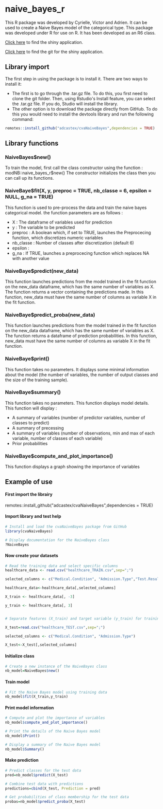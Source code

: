 # naive_bayes_r

This R package was developed by Cyrielle, Victor and Adrien. It can be used to create a Naive Bayes model of the categorical type. This package was developed under R for use on R. It has been developed as an R6 class.

[Click here](https://c4sf5g-victor-sigogneau.shinyapps.io/shiny_test/) to find the shiny application.

[Click here](https://github.com/victorsigogneau/shiny-app-NBC/) to find the git for the shiny application.

## Library import 

The first step in using the package is to install it.
There are two ways to install it:
- The first is to go through the .tar.gz file. To do this, you first need to clone the git folder. Then, using Rstudio's Install feature, you can select the .tar.gz file. If you do, Studio will install the library.
- The other option is to download the package directly from GitHub. To do this you would need to install the devtools library and run the following command: 
```R 
remotes::install_github("adcastex/cvaNaiveBayes",dependencies = TRUE)
```


## Library functions

### NaiveBayes$new()

To train the model, first call the class constructor using the function : modNB::naive_bayes_r$new()
The constructor initializes the class then you can call up its functions.

### NaiveBaye$fit(X, y, preproc = TRUE, nb_classe = 6, epsilon = NULL, g_na = TRUE)

This function is used to pre-process the data and train the naive bayes categorical model.
the function parameters are as follows :
- X : The dataframe of variables used for prediction
- y : The variable to be predicted
- preproc : A boolean which, if set to TRUE, launches the Preprocecing function, which discretizes numeric variables
- nb_classe : Number of classes after discretization (default 6)
- epsilon : 
- g_na : If TRUE, launches a preprocecing function which replaces NA with another value

### NaiveBaye$predict(new_data)

This function launches predictions from the model trained in the fit function on the new_data dataframe, which has the same number of variables as X. The function returns a vector containing the predictions made.
In this function, new_data must have the same number of columns as variable X in the fit function.

### NaiveBaye$predict_proba(new_data)

This function launches predictions from the model trained in the fit function on the new_data dataframe, which has the same number of variables as X. The function returns a dataframe of prediction probabilities.
In this function, new_data must have the same number of columns as variable X in the fit function.

### NaiveBaye$print()

This function takes no parameters. It displays some minimal information about the model (the number of variables, the number of output classes and the size of the training sample).

### NaiveBaye$summary()

This function takes no parameters. This function displays model details.
This function will display :
- A summary of variables (number of predictor variables, number of classes to predict)
- A summary of precessing
- A summary of variables (number of observations, min and max of each variable, number of classes of each variable)
- Prior probabilities


### NaiveBaye$compute_and_plot_importance()

This function displays a graph showing the importance of variables 

## Example of use 

#### First import the librairy

remotes::install_github("adcastex/cvaNaiveBayes",dependencies = TRUE)

#### Import library and test help 
```R
# Install and load the cvaNaiveBayes package from GitHub
library(cvaNaiveBayes)

# Display documentation for the NaiveBayes class
?NaiveBayes
```

#### Now create your datasets 
```R
# Read the training data and select specific columns
healthcare_data <- read.csv("healthcare_TRAIN.csv",sep=";")

selected_columns <- c("Medical.Condition", "Admission.Type","Test.Results")

healthcare_data<-healthcare_data[,selected_columns]

X_train <- healthcare_data[, -3]

y_train <- healthcare_data[, 3]


# Separate features (X_train) and target variable (y_train) for training

X_test=read.csv("healthcare_TEST.csv",sep=";")

selected_columns <- c("Medical.Condition", "Admission.Type")

X_test<-X_test[,selected_columns]
```

#### Initialize class
```R
# Create a new instance of the NaiveBayes class
nb_model=NaiveBayes$new()
```

#### Train model
```R
# Fit the Naive Bayes model using training data
nb_model$fit(X_train,y_train)
```

#### Print model information 
```R
# Compute and plot the importance of variables
nb_model$compute_and_plot_importance()

# Print the details of the Naive Bayes model
nb_model$Print()

# Display a summary of the Naive Bayes model
nb_model$Summary()
```

#### Make prediction 

```R
# Predict classes for the test data
pred=nb_model$predict(X_test)

# Combine test data with predictions
predictions=cbind(X_test, Prediction = pred)

# Get probabilities of class membership for the test data
probas=nb_model$predict_proba(X_test)
```